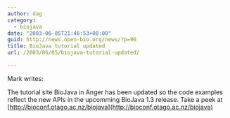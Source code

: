 ```yaml
---
author: dag
category:
  - biojava
date: "2003-06-05T21:46:53+00:00"
guid: http://news.open-bio.org/news/?p=96
title: BioJava tutorial updated
url: /2003/06/05/biojava-tutorial-updated/

---
```

Mark writes:

The tutorial site BioJava in Anger has been updated so the code examples
reflect the new APIs in the upcomming BioJava 1.3 release. Take a peek
at [http://bioconf.otago.ac.nz/biojava](http://bioconf.otago.ac.nz/biojava)
